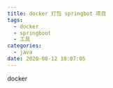 ```yaml
---
title: docker 打包 springbot 项目
tags:
  - docker
  - springboot
  - 工具
categories:
  - java
date: 2020-08-12 18:07:05
---
```


docker

